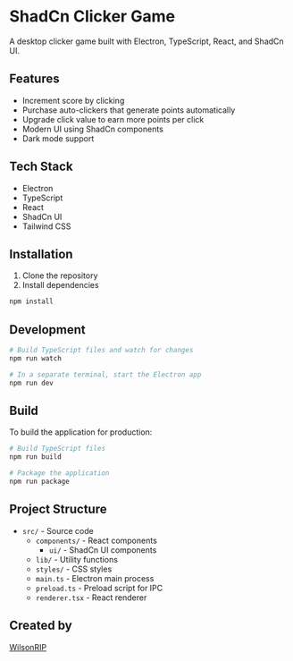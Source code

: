 # ShadCn Clicker Game

A desktop clicker game built with Electron, TypeScript, React, and ShadCn UI.

## Features

- Increment score by clicking
- Purchase auto-clickers that generate points automatically
- Upgrade click value to earn more points per click
- Modern UI using ShadCn components
- Dark mode support

## Tech Stack

- Electron
- TypeScript
- React
- ShadCn UI
- Tailwind CSS

## Installation

1. Clone the repository
2. Install dependencies

```bash
npm install
```

## Development

```bash
# Build TypeScript files and watch for changes
npm run watch

# In a separate terminal, start the Electron app
npm run dev
```

## Build

To build the application for production:

```bash
# Build TypeScript files
npm run build

# Package the application
npm run package
```

## Project Structure

- `src/` - Source code
  - `components/` - React components
    - `ui/` - ShadCn UI components
  - `lib/` - Utility functions
  - `styles/` - CSS styles
  - `main.ts` - Electron main process
  - `preload.ts` - Preload script for IPC
  - `renderer.tsx` - React renderer

## Created by

[WilsonRIP](https://github.com/WilsonRIP)
